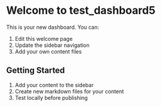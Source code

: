 # Welcome to test_dashboard5

This is your new dashboard. You can:

1. Edit this welcome page
2. Update the sidebar navigation
3. Add your own content files

## Getting Started

1. Add your content to the sidebar
2. Create new markdown files for your content
3. Test locally before publishing
